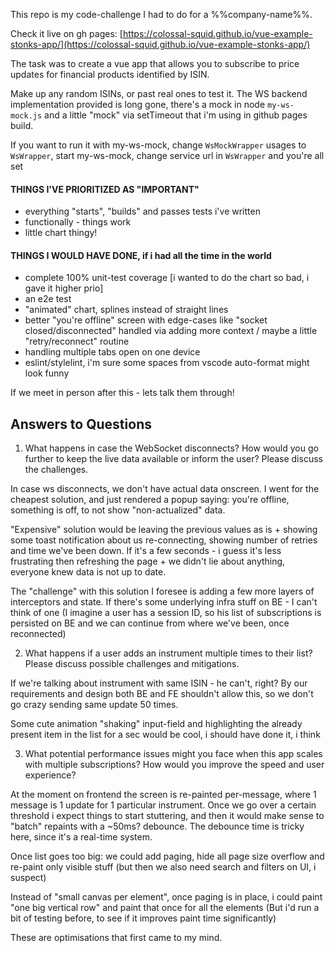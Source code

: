 This repo is my code-challenge I had to do for a %%company-name%%.

Check it live on gh pages: [https://colossal-squid.github.io/vue-example-stonks-app/](https://colossal-squid.github.io/vue-example-stonks-app/)

The task was to create a vue app that allows you to subscribe to price updates for financial products identified by ISIN.

Make up any random ISINs, or past real ones to test it. The WS backend implementation provided is long gone, there's a mock in node `my-ws-mock.js` and a little "mock" via setTimeout that i'm using in github pages build. 

If you want to run it with my-ws-mock, change `WsMockWrapper` usages to `WsWrapper`, start my-ws-mock, change service url in `WsWrapper` and you're all set

#### THINGS I'VE PRIORITIZED AS "IMPORTANT"

- everything "starts", "builds" and passes tests i've written
- functionally - things work
- little chart thingy!

#### THINGS I WOULD HAVE DONE, if i had all the time in the world

- complete 100% unit-test coverage [i wanted to do the chart so bad, i gave it higher prio]
- an e2e test
- "animated" chart, splines instead of straight lines
- better "you're offline" screen with edge-cases like "socket closed/disconnected" handled via adding more context / maybe a little "retry/reconnect" routine
- handling multiple tabs open on one device
- eslint/stylelint, i'm sure some spaces from vscode auto-format might look funny

If we meet in person after this - lets talk them through!

## Answers to Questions

1. What happens in case the WebSocket disconnects? How would you go further to keep
   the live data available or inform the user? Please discuss the challenges.

In case ws disconnects, we don't have actual data onscreen. I went for the cheapest solution, and just rendered a popup saying: you're offline, something is off, to not show "non-actualized" data. 

"Expensive" solution would be leaving the previous values as is + showing some toast notification about us re-connecting, showing number of retries and time we've been down. If it's a few seconds - i guess it's less frustrating then refreshing the page + we didn't lie about anything, everyone knew data is not up to date.

The "challenge" with this solution I foresee is adding a few more layers of interceptors and state. If there's some underlying infra stuff on BE - I can't think of one (I imagine a user has a session ID, so his list of subscriptions is persisted on BE and we can continue from where we've been, once reconnected)

2. What happens if a user adds an instrument multiple times to their list? Please discuss possible challenges and mitigations.

If we're talking about instrument with same ISIN - he can't, right? By our requirements and design both BE and FE shouldn't allow this, so we don't go crazy sending same update 50 times.

Some cute animation "shaking" input-field and highlighting the already present item in the list for a sec would be cool, i should have done it, i think

3. What potential performance issues might you face when this app scales with multiple subscriptions? How would you improve the speed and user experience?

At the moment on frontend the screen is re-painted per-message, where 1 message is 1 update for 1 particular instrument. Once we go over a certain threshold i expect things to start stuttering, and then it would make sense to "batch" repaints with a ~50ms? debounce. The debounce time is tricky here, since it's a real-time system. 

Once list goes too big: we could add paging, hide all page size overflow and re-paint only visible stuff
(but then we also need search and filters on UI, i suspect)

Instead of "small canvas per element", once paging is in place, i could paint "one big vertical row" and paint that once for all the elements (But i'd run a bit of testing before, to see if it improves paint time significantly)

These are optimisations that first came to my mind.
